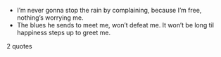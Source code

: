  - I’m never gonna stop the rain by complaining, because I’m free, nothing’s worrying me.
 - The blues he sends to meet me, won’t defeat me. It won’t be long til happiness steps up to greet me.

2 quotes